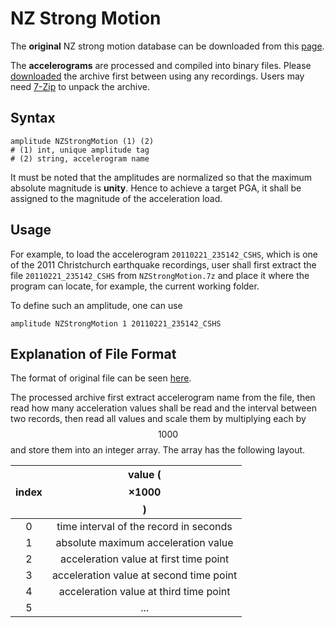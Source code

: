 # NZ Strong Motion

The **original** NZ strong motion database can be downloaded from this [page](https://www.geonet.org.nz/data/supplementary/nzsmdb).

The **accelerograms** are processed and compiled into binary files. Please [downloaded](NZStrongMotion.7z) the archive first between using any recordings. Users may need [7-Zip](https://www.7-zip.org/download.html) to unpack the archive.

## Syntax

```
amplitude NZStrongMotion (1) (2)
# (1) int, unique amplitude tag
# (2) string, accelerogram name
```

It must be noted that the amplitudes are normalized so that the maximum absolute magnitude is **unity**. Hence to achieve a target PGA, it shall be assigned to the magnitude of the acceleration load.

## Usage

For example, to load the accelerogram `20110221_235142_CSHS`, which is one of the 2011 Christchurch earthquake recordings, user shall first extract the file `20110221_235142_CSHS` from `NZStrongMotion.7z` and place it where the program can locate, for example, the current working folder.

To define such an amplitude, one can use

```
amplitude NZStrongMotion 1 20110221_235142_CSHS
```

## Explanation of File Format

The format of original file can be seen [here](https://www.geonet.org.nz/data/supplementary/strong_motion_file_formats).

The processed archive first extract accelerogram name from the file, then read how many acceleration values shall be read and the interval between two records, then read all values and scale them by multiplying each by $$1000$$ and store them into an integer array. The array has the following layout.

| index | value ($$\times1000$$)                  |
|:-----:|:---------------------------------------:|
| 0     | time interval of the record in seconds  |
| 1     | absolute maximum acceleration value     |
| 2     | acceleration value at first time point  |
| 3     | acceleration value at second time point |
| 4     | acceleration value at third time point  |
| 5     | ...                                     |